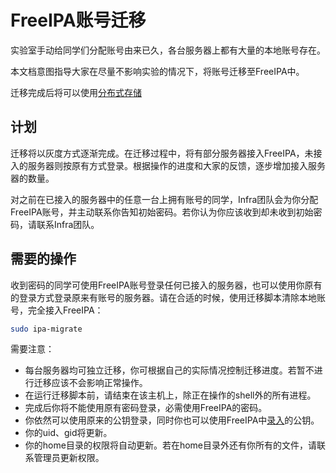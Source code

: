 # FreeIPA账号迁移

实验室手动给同学们分配账号由来已久，各台服务器上都有大量的本地账号存在。

本文档意图指导大家在尽量不影响实验的情况下，将账号迁移至FreeIPA中。

迁移完成后将可以使用[分布式存储](../storage/README.md)

## 计划

迁移将以灰度方式逐渐完成。在迁移过程中，将有部分服务器接入FreeIPA，未接入的服务器则按原有方式登录。根据操作的进度和大家的反馈，逐步增加接入服务器的数量。

对之前在已接入的服务器中的任意一台上拥有账号的同学，Infra团队会为你分配FreeIPA账号，并主动联系你告知初始密码。若你认为你应该收到却未收到初始密码，请联系Infra团队。

## 需要的操作

收到密码的同学可使用FreeIPA账号登录任何已接入的服务器，也可以使用你原有的登录方式登录原来有账号的服务器。请在合适的时候，使用迁移脚本清除本地账号，完全接入FreeIPA：
```bash
sudo ipa-migrate
```

需要注意：
* 每台服务器均可独立迁移，你可根据自己的实际情况控制迁移进度。若暂不进行迁移应该不会影响正常操作。
* 在运行迁移脚本前，请结束在该主机上，除正在操作的shell外的所有进程。
* 完成后你将不能使用原有密码登录，必需使用FreeIPA的密码。
* 你依然可以使用原来的公钥登录，同时你也可以使用FreeIPA中[录入](self-service.md#添加ssh公钥)的公钥。
* 你的uid、gid将更新。
* 你的home目录的权限将自动更新。若在home目录外还有你所有的文件，请联系管理员更新权限。
